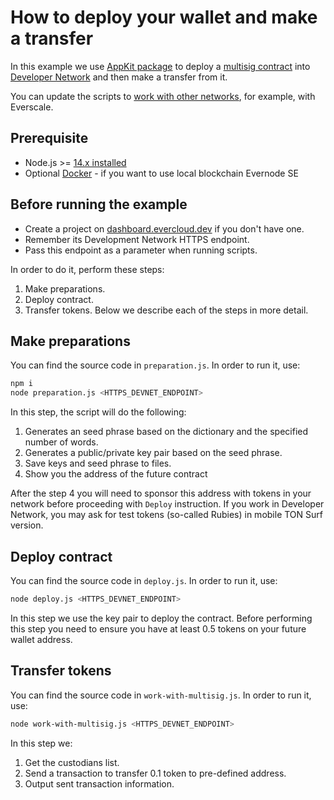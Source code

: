 # How to deploy your wallet and make a transfer
In this example we use [AppKit package](https://github.com/tonlabs/appkit-js) to deploy a [multisig contract](https://github.com/tonlabs/ton-labs-contracts/blob/master/solidity/safemultisig/) into [Developer Network](https://net.ton.live/) and then make a transfer from it.  

You can update the scripts to [work with other networks](https://docs.everos.dev/ever-sdk/reference/ever-os-api/networks), for example, with Everscale.

## Prerequisite

* Node.js >= [14.x installed](https://nodejs.org)
* Optional [Docker](https://docs.docker.com/desktop/#download-and-install) - if you want to use local blockchain Evernode SE

## Before running the example

-   Create a project on [dashboard.evercloud.dev](https://dashboard.evercloud.dev/projects) if you don't have one.
-   Remember its Development Network HTTPS endpoint.
-   Pass this endpoint as a parameter when running scripts.


In order to do it, perform these steps:

1. Make preparations.
2. Deploy contract.
3. Transfer tokens.
Below we describe each of the steps in more detail.

## Make preparations

You can find the source code in `preparation.js`. In order to run it, use:

```sh
npm i
node preparation.js <HTTPS_DEVNET_ENDPOINT>
```

In this step, the script will do the following:

1. Generates an seed phrase based on the dictionary and the specified number of words.
2. Generates a public/private key pair based on the seed phrase.
3. Save keys and seed phrase to files.
4. Show you the address of the future contract

After the step 4 you will need to sponsor this address with tokens in your network before proceeding with `Deploy` instruction. If you work in Developer Network, you may ask for test tokens (so-called Rubies) in mobile TON Surf version.

## Deploy contract

You can find the source code in `deploy.js`. In order to run it, use:
                                         
```sh
node deploy.js <HTTPS_DEVNET_ENDPOINT>
```

In this step we use the key pair to deploy the contract. Before performing this step you need to ensure you have
at least 0.5 tokens on your future wallet address.

## Transfer tokens

You can find the source code in `work-with-multisig.js`. In order to run it, use:
                                                     
```sh
node work-with-multisig.js <HTTPS_DEVNET_ENDPOINT>
```

In this step we:

1. Get the custodians list.
2. Send a transaction to transfer 0.1 token to pre-defined address.
3. Output sent transaction information.

